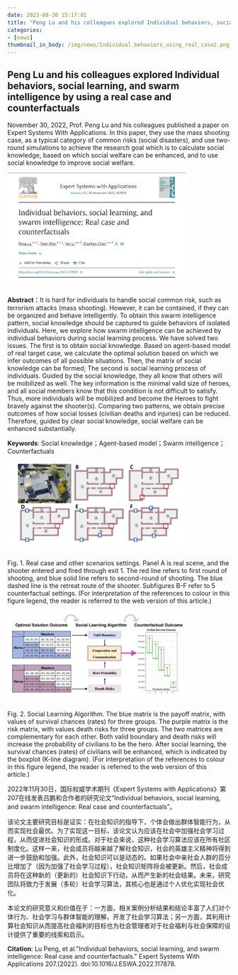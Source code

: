 ```yaml
---
date: 2023-08-30 15:17:01
title: "Peng Lu and his colleagues explored Individual behaviors, social learning, and swarm intelligence by using a real case and counterfactuals"
categories:
- [news]
thumbnail_in_body: /img/news/Individual_behaviors_using_real_case2.png
---
```

## <div class="mdh-post_flex_center_center">Peng Lu and his colleagues explored Individual behaviors, social learning, and swarm intelligence by using a real case and counterfactuals</div>

November 30, 2022, Prof. Peng Lu and his colleagues published a paper on Expert Systems With Applications. In this paper, they use the mass shooting case, as a typical category of common risks (social disasters), and use two-round simulations to achieve the research goal which is to calculate social knowledge, based on which social welfare can be enhanced, and to use social knowledge to improve social welfare.

<div class="mdh-post_textAlign_center">
    <img class="mdh-post_block-item" style="max-width: 80%;margin-bottom: 16px;" src="/img/news/Individual_behaviors_using_real_case1.png">
</div>

**Abstract**：It is hard for individuals to handle social common risk, such as terrorism attacks (mass shooting). However, it can be contained, if they can be organized and behave intelligently. To obtain this swarm intelligence pattern, social knowledge should be captured to guide behaviors of isolated individuals. Here, we explore how swarm intelligence can be achieved by individual behaviors during social learning process. We have solved two issues. The first is to obtain social knowledge. Based on agent-based model of real target case, we calculate the optimal solution based on which we infer outcomes of all possible situations. Then, the matrix of social knowledge can be formed; The second is social learning process of individuals. Guided by the social knowledge, they all know that others will be mobilized as well. The key information is the minimal valid size of heroes, and all social members know that this condition is not difficult to satisfy. Thus, more individuals will be mobilized and become the Heroes to fight bravely against the shooter(s). Comparing two patterns, we obtain precise outcomes of how social losses (civilian deaths and injuries) can be reduced. Therefore, guided by clear social knowledge, social welfare can be enhanced substantially.

**Keywords**: Social knowledge；Agent-based model；Swarm intelligence；Counterfactuals

<div class="mdh-post_textAlign_center">
    <img class="mdh-post_block-item" style="max-width: 80%;margin-bottom: 16px;" src="/img/news/Individual_behaviors_using_real_case2.png">
</div>

Fig. 1. Real case and other scenarios settings. Panel A is real scene, and the shooter entered and fired through exit 1. The red line refers to first round of shooting, and blue solid line refers to second-round of shooting. The blue dashed line is the retreat route of the shooter. Subfigures B-F refer to 5 counterfactual settings. (For interpretation of the references to colour in this figure legend, the reader is referred to the web version of this article.)

<div class="mdh-post_textAlign_center">
    <img class="mdh-post_block-item" style="max-width: 80%;margin-bottom: 16px;" src="/img/news/Individual_behaviors_using_real_case3.png">
</div>

Fig. 2. Social Learning Algorithm. The blue matrix is the payoff matrix, with values of survival chances (rates) for three groups. The purple matrix is the risk matrix, with values death risks for three groups. The two matrices are complementary for each other. Both valid boundary and death risks will increase the probability of civilians to be the hero. After social learning, the survival chances (rates) of civilians will be enhanced, which is indicated by the boxplot (K-line diagram). (For interpretation of the references to colour in this figure legend, the reader is referred to the web version of this article.)

2022年11月30日，国际权威学术期刊《Expert Systems with Applications》第207在线发表吕鹏和合作者的研究论文“Individual behaviors, social learning, and swarm intelligence: Real case and counterfactuals”。

该论文主要研究目标是证实：在社会知识的指导下，个体会做出群体智能行为，从而实现社会最优。为了实现这一目标，该论文认为应该在社会中加强社会学习过程，从而促进社会知识的形成。对于社会来说，这种社会学习算法应该在所有社区制度化。这样一来，社会成员将越来越了解社会知识，社会的英雄主义精神将得到进一步鼓励和加强。此外，社会知识可以是动态的。如果社会中亲社会人群的百分比增加了（因为加强了社会学习过程），社会知识矩阵将会被更新。然后，社会成员将在这种新的（更新的）社会知识下行动，从而产生新的社会结果。未来，研究团队将致力于发展（多轮）社会学习算法，其核心也是通过个人优化实现社会优化。

本论文的研究意义和价值在于：一方面，相关案例分析结果和结论丰富了人们对个体行为、社会学习与群体智能的理解，开发了社会学习算法；另一方面，其利用计算社会知识从而提高社会福利的目标也为社会管理者对于社会福利与社会保障的设计提供了重要的线索和启示。

**Citation**:
Lu Peng, et al."Individual behaviors, social learning, and swarm intelligence: Real case and counterfactuals." Expert Systems With Applications 207.(2022). doi:10.1016/J.ESWA.2022.117878.
